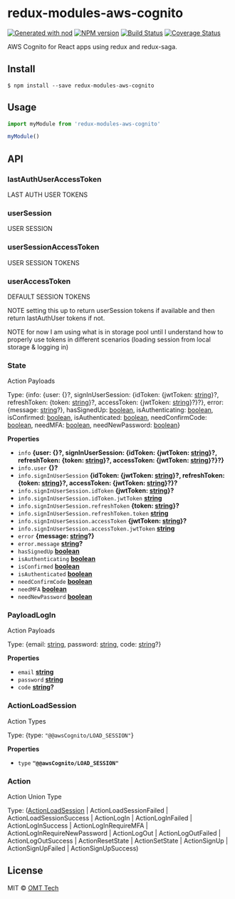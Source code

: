 # redux-modules-aws-cognito

[![Generated with nod](https://img.shields.io/badge/generator-nod-2196F3.svg?style=flat-square)](https://github.com/diegohaz/nod)
[![NPM version](https://img.shields.io/npm/v/redux-modules-aws-cognito.svg?style=flat-square)](https://npmjs.org/package/redux-modules-aws-cognito)
[![Build Status](https://img.shields.io/travis/omt-tech/redux-modules-aws-cognito/master.svg?style=flat-square)](https://travis-ci.org/omt-tech/redux-modules-aws-cognito) [![Coverage Status](https://img.shields.io/codecov/c/github/omt-tech/redux-modules-aws-cognito/master.svg?style=flat-square)](https://codecov.io/gh/omt-tech/redux-modules-aws-cognito/branch/master)

AWS Cognito for React apps using redux and redux-saga.

## Install

    $ npm install --save redux-modules-aws-cognito

## Usage

```js
import myModule from 'redux-modules-aws-cognito'

myModule()
```

## API

<!-- Generated by documentation.js. Update this documentation by updating the source code. -->

### lastAuthUserAccessToken

LAST AUTH USER TOKENS

### userSession

USER SESSION

### userSessionAccessToken

USER SESSION TOKENS

### userAccessToken

DEFAULT SESSION TOKENS

NOTE setting this up to return userSession tokens if available and then return
     lastAuthUser tokens if not.

NOTE for now I am using what is in storage pool until I understand how to
     properly use tokens in different scenarios (loading session from local
     storage & logging in)

### State

Action Payloads

Type: {info: {user: {}?, signInUserSession: {idToken: {jwtToken: [string](https://developer.mozilla.org/en-US/docs/Web/JavaScript/Reference/Global_Objects/String)}?, refreshToken: {token: [string](https://developer.mozilla.org/en-US/docs/Web/JavaScript/Reference/Global_Objects/String)}?, accessToken: {jwtToken: [string](https://developer.mozilla.org/en-US/docs/Web/JavaScript/Reference/Global_Objects/String)}?}?}, error: {message: [string](https://developer.mozilla.org/en-US/docs/Web/JavaScript/Reference/Global_Objects/String)?}, hasSignedUp: [boolean](https://developer.mozilla.org/en-US/docs/Web/JavaScript/Reference/Global_Objects/Boolean), isAuthenticating: [boolean](https://developer.mozilla.org/en-US/docs/Web/JavaScript/Reference/Global_Objects/Boolean), isConfirmed: [boolean](https://developer.mozilla.org/en-US/docs/Web/JavaScript/Reference/Global_Objects/Boolean), isAuthenticated: [boolean](https://developer.mozilla.org/en-US/docs/Web/JavaScript/Reference/Global_Objects/Boolean), needConfirmCode: [boolean](https://developer.mozilla.org/en-US/docs/Web/JavaScript/Reference/Global_Objects/Boolean), needMFA: [boolean](https://developer.mozilla.org/en-US/docs/Web/JavaScript/Reference/Global_Objects/Boolean), needNewPassword: [boolean](https://developer.mozilla.org/en-US/docs/Web/JavaScript/Reference/Global_Objects/Boolean)}

**Properties**

-   `info` **{user: {}?, signInUserSession: {idToken: {jwtToken: [string](https://developer.mozilla.org/en-US/docs/Web/JavaScript/Reference/Global_Objects/String)}?, refreshToken: {token: [string](https://developer.mozilla.org/en-US/docs/Web/JavaScript/Reference/Global_Objects/String)}?, accessToken: {jwtToken: [string](https://developer.mozilla.org/en-US/docs/Web/JavaScript/Reference/Global_Objects/String)}?}?}** 
-   `info.user` **{}?** 
-   `info.signInUserSession` **{idToken: {jwtToken: [string](https://developer.mozilla.org/en-US/docs/Web/JavaScript/Reference/Global_Objects/String)}?, refreshToken: {token: [string](https://developer.mozilla.org/en-US/docs/Web/JavaScript/Reference/Global_Objects/String)}?, accessToken: {jwtToken: [string](https://developer.mozilla.org/en-US/docs/Web/JavaScript/Reference/Global_Objects/String)}?}?** 
-   `info.signInUserSession.idToken` **{jwtToken: [string](https://developer.mozilla.org/en-US/docs/Web/JavaScript/Reference/Global_Objects/String)}?** 
-   `info.signInUserSession.idToken.jwtToken` **[string](https://developer.mozilla.org/en-US/docs/Web/JavaScript/Reference/Global_Objects/String)** 
-   `info.signInUserSession.refreshToken` **{token: [string](https://developer.mozilla.org/en-US/docs/Web/JavaScript/Reference/Global_Objects/String)}?** 
-   `info.signInUserSession.refreshToken.token` **[string](https://developer.mozilla.org/en-US/docs/Web/JavaScript/Reference/Global_Objects/String)** 
-   `info.signInUserSession.accessToken` **{jwtToken: [string](https://developer.mozilla.org/en-US/docs/Web/JavaScript/Reference/Global_Objects/String)}?** 
-   `info.signInUserSession.accessToken.jwtToken` **[string](https://developer.mozilla.org/en-US/docs/Web/JavaScript/Reference/Global_Objects/String)** 
-   `error` **{message: [string](https://developer.mozilla.org/en-US/docs/Web/JavaScript/Reference/Global_Objects/String)?}** 
-   `error.message` **[string](https://developer.mozilla.org/en-US/docs/Web/JavaScript/Reference/Global_Objects/String)?** 
-   `hasSignedUp` **[boolean](https://developer.mozilla.org/en-US/docs/Web/JavaScript/Reference/Global_Objects/Boolean)** 
-   `isAuthenticating` **[boolean](https://developer.mozilla.org/en-US/docs/Web/JavaScript/Reference/Global_Objects/Boolean)** 
-   `isConfirmed` **[boolean](https://developer.mozilla.org/en-US/docs/Web/JavaScript/Reference/Global_Objects/Boolean)** 
-   `isAuthenticated` **[boolean](https://developer.mozilla.org/en-US/docs/Web/JavaScript/Reference/Global_Objects/Boolean)** 
-   `needConfirmCode` **[boolean](https://developer.mozilla.org/en-US/docs/Web/JavaScript/Reference/Global_Objects/Boolean)** 
-   `needMFA` **[boolean](https://developer.mozilla.org/en-US/docs/Web/JavaScript/Reference/Global_Objects/Boolean)** 
-   `needNewPassword` **[boolean](https://developer.mozilla.org/en-US/docs/Web/JavaScript/Reference/Global_Objects/Boolean)** 

### PayloadLogIn

Action Payloads

Type: {email: [string](https://developer.mozilla.org/en-US/docs/Web/JavaScript/Reference/Global_Objects/String), password: [string](https://developer.mozilla.org/en-US/docs/Web/JavaScript/Reference/Global_Objects/String), code: [string](https://developer.mozilla.org/en-US/docs/Web/JavaScript/Reference/Global_Objects/String)?}

**Properties**

-   `email` **[string](https://developer.mozilla.org/en-US/docs/Web/JavaScript/Reference/Global_Objects/String)** 
-   `password` **[string](https://developer.mozilla.org/en-US/docs/Web/JavaScript/Reference/Global_Objects/String)** 
-   `code` **[string](https://developer.mozilla.org/en-US/docs/Web/JavaScript/Reference/Global_Objects/String)?** 

### ActionLoadSession

Action Types

Type: {type: `"@@awsCognito/LOAD_SESSION"`}

**Properties**

-   `type` **`"@@awsCognito/LOAD_SESSION"`** 

### Action

Action Union Type

Type: ([ActionLoadSession](#actionloadsession) | ActionLoadSessionFailed | ActionLoadSessionSuccess | ActionLogIn | ActionLogInFailed | ActionLogInSuccess | ActionLogInRequireMFA | ActionLogInRequireNewPassword | ActionLogOut | ActionLogOutFailed | ActionLogOutSuccess | ActionResetState | ActionSetState | ActionSignUp | ActionSignUpFailed | ActionSignUpSuccess)

## License

MIT © [OMT Tech](http://omt.tech/)
